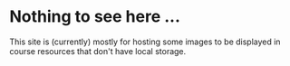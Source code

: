 # Nothing to see here ...

This site is (currently) mostly for hosting some images to be displayed in course resources that don't have local storage.
